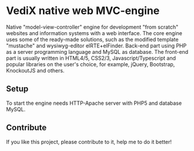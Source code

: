 # VediX native web MVC-engine

Native "model-view-controller" engine for development "from scratch" websites and information systems with a web interface. The core engine uses some of the ready-made solutions, such as the modified template "mustache" and wysiwyg-editor elRTE+elFinder. Back-end part using PHP as a server programming language and MySQL as database. The front-end part is usually written in HTML4/5, CSS2/3, Javascript/Typescript and popular libraries on the user's choice, for example, jQuery, Bootstrap, KnockoutJS and others.

## Setup
To start the engine needs HTTP-Apache server with PHP5 and database MySQL.

## Contribute
If you like this project, please contribute to it, help me to do it better!
